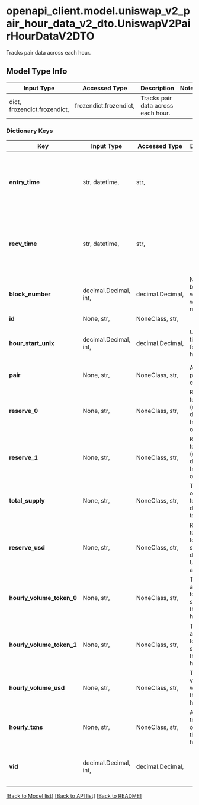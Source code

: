 # openapi_client.model.uniswap_v2_pair_hour_data_v2_dto.UniswapV2PairHourDataV2DTO

Tracks pair data across each hour.

## Model Type Info
Input Type | Accessed Type | Description | Notes
------------ | ------------- | ------------- | -------------
dict, frozendict.frozendict,  | frozendict.frozendict,  | Tracks pair data across each hour. | 

### Dictionary Keys
Key | Input Type | Accessed Type | Description | Notes
------------ | ------------- | ------------- | ------------- | -------------
**entry_time** | str, datetime,  | str,  |  | [optional] value must conform to RFC-3339 date-time
**recv_time** | str, datetime,  | str,  |  | [optional] value must conform to RFC-3339 date-time
**block_number** | decimal.Decimal, int,  | decimal.Decimal,  | Number of block in which entity was recorded. | [optional] value must be a 64 bit integer
**id** | None, str,  | NoneClass, str,  |  | [optional] 
**hour_start_unix** | decimal.Decimal, int,  | decimal.Decimal,  | Unix timestamp for start of hour. | [optional] value must be a 32 bit integer
**pair** | None, str,  | NoneClass, str,  | Address for pair contract. | [optional] 
**reserve_0** | None, str,  | NoneClass, str,  | Reserve of token0 (updated during each transaction on pair). | [optional] 
**reserve_1** | None, str,  | NoneClass, str,  | Reserve of token1 (updated during each transaction on pair). | [optional] 
**total_supply** | None, str,  | NoneClass, str,  | Total supply of liquidity token distributed to LPs. | [optional] 
**reserve_usd** | None, str,  | NoneClass, str,  | Reserve of token0 plus token1 stored as a derived USD amount. | [optional] 
**hourly_volume_token_0** | None, str,  | NoneClass, str,  | Total amount of token0 swapped throughout hour. | [optional] 
**hourly_volume_token_1** | None, str,  | NoneClass, str,  | Total amount of token1 swapped throughout hour. | [optional] 
**hourly_volume_usd** | None, str,  | NoneClass, str,  | Total volume within pair throughout hour. | [optional] 
**hourly_txns** | None, str,  | NoneClass, str,  | Amount of transactions on pair throughout hour. | [optional] 
**vid** | decimal.Decimal, int,  | decimal.Decimal,  |  | [optional] value must be a 64 bit integer

[[Back to Model list]](../../README.md#documentation-for-models) [[Back to API list]](../../README.md#documentation-for-api-endpoints) [[Back to README]](../../README.md)

